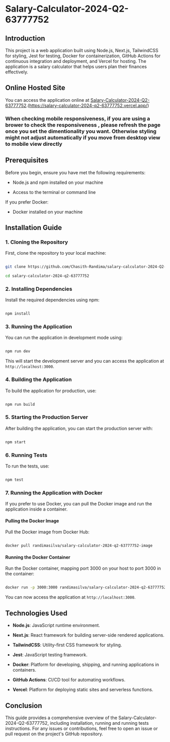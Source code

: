 # Salary-Calculator-2024-Q2-63777752

## Introduction

This project is a web application built using Node.js, Next.js, TailwindCSS for styling, Jest for testing, Docker for containerization, GitHub Actions for continuous integration and deployment, and Vercel for hosting. The application is a salary calculator that helps users plan their finances effectively.

## Online Hosted Site

You can access the application online at [Salary-Calculator-2024-Q2-63777752](https://salary-calculator-2024-q2-63777752.vercel.app/).(https://salary-calculator-2024-q2-63777752.vercel.app/)

### When checking mobile responsiveness, if you are using a brower to check the responsiveness , please refresh the page once you set the dimentionality you want. Otherwise styling might not adjust automatically if you move from desktop view to mobile view directly

## Prerequisites

Before you begin, ensure you have met the following requirements:

- Node.js and npm installed on your machine

- Access to the terminal or command line

If you prefer Docker:

- Docker installed on your machine


## Installation Guide

### 1. Cloning the Repository

First, clone the repository to your local machine:

```sh

git clone https://github.com/Chasith-Randima/salary-calculator-2024-Q2-63777752.git

cd salary-calculator-2024-q2-63777752

```

### 2. Installing Dependencies

Install the required dependencies using npm:

```sh

npm install

```

### 3. Running the Application

You can run the application in development mode using:

```sh

npm run dev

```

This will start the development server and you can access the application at `http://localhost:3000`.

### 4. Building the Application

To build the application for production, use:

```sh

npm run build

```

### 5. Starting the Production Server

After building the application, you can start the production server with:

```sh

npm start

```

### 6. Running Tests

To run the tests, use:

```sh

npm test

```

### 7. Running the Application with Docker

If you prefer to use Docker, you can pull the Docker image and run the application inside a container.

#### Pulling the Docker Image

Pull the Docker image from Docker Hub:

```sh

docker pull randimasilva/salary-calculator-2024-q2-63777752-image

```

#### Running the Docker Container

Run the Docker container, mapping port 3000 on your host to port 3000 in the container:

```sh

docker run -p 3000:3000 randimasilva/salary-calculator-2024-q2-63777752-image

```

You can now access the application at `http://localhost:3000`.


## Technologies Used

- **Node.js**: JavaScript runtime environment.

- **Next.js**: React framework for building server-side rendered applications.

- **TailwindCSS**: Utility-first CSS framework for styling.

- **Jest**: JavaScript testing framework.

- **Docker**: Platform for developing, shipping, and running applications in containers.

- **GitHub Actions**: CI/CD tool for automating workflows.

- **Vercel**: Platform for deploying static sites and serverless functions.

## Conclusion

This guide provides a comprehensive overview of the Salary-Calculator-2024-Q2-63777752, including installation, running and running tests instructions. For any issues or contributions, feel free to open an issue or pull request on the project's GitHub repository.
